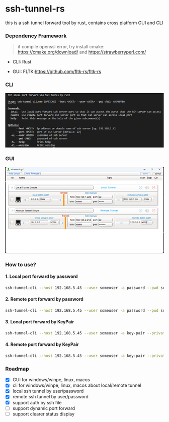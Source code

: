 # ssh-tunnel-rs
this is a ssh tunnel forward tool by rust, contains cross platform GUI and CLI

### Dependency Framework
> if compile openssl error, try install cmake: https://cmake.org/download/ and https://strawberryperl.com/

- CLI: Rust 

- GUI: FLTK:https://github.com/fltk-rs/fltk-rs

### CLI
![ssh-tunnel-cli.png](ssh-tunnel-cli.png)

### GUI 
![ssh-tunnel-gui.jpg](ssh-tunnel-gui.jpg)

### How to use?

#### 1. Local port forward by password
```sh
ssh-tunnel-cli --host 192.168.5.45 --user someuser -a password --pwd somepwd local --local-port 3316 --remote-host 192.168.5.36 --remote-port 3306
```

#### 2. Remote port forward by password
```sh
ssh-tunnel-cli --host 192.168.5.45 --user someuser -a password --pwd somepwd remote --local-port 3316 --local-host 192.168.5.36 --remote-port 3306
```

#### 3. Local port forward by KeyPair
```sh
ssh-tunnel-cli --host 192.168.5.45 --user someuser -a key-pair --private_key /usr/yourname/private_k_file --local-port 3316 --remote-host 192.168.5.36 --remote-port 3306
```

#### 4. Remote port forward by KeyPair
```sh
ssh-tunnel-cli --host 192.168.5.45 --user someuser -a key-pair --private_key /usr/yourname/private_k_file remote --local-port 3316 --local-host 192.168.5.36 --remote-port 3306
```

### Roadmap
- [x] GUI for windows/winpe, linux, macos
- [x] cli for windows/winpe, linux, macos about local/remote tunnel
- [x] local ssh tunnel by user/password
- [x] remote ssh tunnel by user/password
- [x] support auth by ssh file
- [ ] support dynamic port forward
- [ ] support clearer status display
